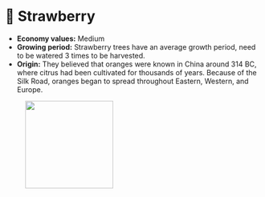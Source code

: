 # 🍓 Strawberry

* **Economy values:** Medium
* **Growing period:** Strawberry trees have an average growth period, need to be watered 3 times to be harvested.
* **Origin:** They believed that oranges were known in China around 314 BC, where citrus had been cultivated for thousands of years. Because of the Silk Road, oranges began to spread throughout Eastern, Western, and Europe.

<div>

<figure><img src="../.gitbook/assets/2.png" alt="" width="175"><figcaption></figcaption></figure>

 

<figure><img src="../.gitbook/assets/tree-mid-2.png" alt=""><figcaption></figcaption></figure>

 

<figure><img src="../.gitbook/assets/tree-2.png" alt=""><figcaption></figcaption></figure>

</div>
